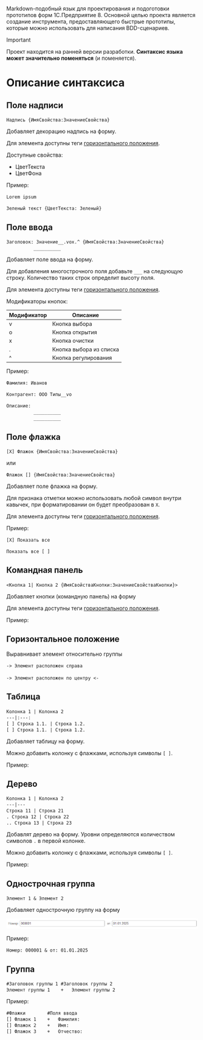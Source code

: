 # 
Markdown-подобный язык для проектирования и подоготовки прототипов форм 1С.Предприятие 8. Основной целью проекта является создание инструмента, предоставляющего быстрые прототипы, которые можно использовать для написания BDD-сценариев. 

> [!IMPORTANT] 
> Проект находится на ранней версии разработки. **Синтаксис языка может значительно поменяться** (и поменяется).

# Описание синтаксиса

## Поле надписи
```
Надпись {ИмяСвойства:ЗначениеСвойства}
```
Добавляет декорацию надпись на форму. 

Для элемента доступны теги [горизонтального положения](#горизонтальное-положение).

Доступные свойства:
- ЦветТекста
- ЦветФона

Пример:
```
Lorem ipsum
```
```
Зеленый текст {ЦветТекста: Зеленый}
```
## Поле ввода
```
Заголовок: Значение__.vox.^ {ИмяСвойства:ЗначениеСвойства}
          __________
```
Добавляет поле ввода на форму.

Для добавления многострочного поля добавьте `___` на следующую строку. Количество таких строк определит высоту поля.

Для элемента доступны теги [горизонтального положения](#горизонтальное-положение).

Модификаторы кнопок:

Модификатор|Описание
---|---
v| Кнопка выбора
o| Кнопка открытия
x| Кнопка очистки
.| Кнопка выбора из списка
^| Кнопка регулирования

Пример:
```
Фамилия: Иванов
```
```
Контрагент: ООО Типы__vo
```
```
Описание:
          __________
          __________
```
## Поле флажка
```
[X] Флажок {ИмяСвойства:ЗначениеСвойства}
```
или</br>
```
Флажок [] {ИмяСвойства:ЗначениеСвойства}
```
Добавляет поле флажка на форму.

Для признака отметки можно использовать любой символ внутри кавычек, при форматировании он будет преобразован в `X`.

Для элемента доступны теги [горизонтального положения](#горизонтальное-положение).

Пример:
```
[X] Показать все
```
```
Показать все [ ]
```
## Командная панель
```
<Кнопка 1| Кнопка 2 {ИмяСвойстваКнопки:ЗначениеСвойстваКнопки}>
```
Добавляет кнопки (командную панель) на форму

Для элемента доступны теги [горизонтального положения](#горизонтальное-положение).

Пример:


## Горизонтальное положение
Выравнивает элемент относительно группы

```
-> Элемент расположен справа

-> Элемент расположен по центру <-
```

## Таблица
```
Колонка 1 | Колонка 2
---|:---:
[ ] Строка 1.1. | Строка 1.2.
[ ] Строка 1.1. | Строка 1.2.
```
Добавляет таблицу на форму. 

Можно добавить колонку с флажками, используя символы `[ ]`. 

Пример:

## Дерево
```
Колонка 1 | Колонка 2
---|---
Строка 11 | Строка 21
. Строка 12 | Строка 22
.. Строка 13 | Строка 23
```

Добавлят дерево на форму. Уровни определяются количеством символов `.` в первой колонке.

Можно добавить колонку с флажками, используя символы `[ ]`. 

Пример:


## Однострочная группа
```
Элемент 1 & Элемент 2
```
Добавляет однострочную группу на форму

![](docs\resources\ОднострочнаяГруппа.png)

Пример:
```
Номер: 000001 & от: 01.01.2025
```
## Группа
```
#Заголовок группы 1 #Заголовок группы 2
Элемент группы 1    +   Элемент группы 2
```
Пример:
```
#Флажки        #Поля ввода
[] Флажок 1    +   Фамилия:
[] Флажок 2    +   Имя:
[] Флажок 3    +   Отчество:
```